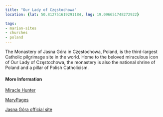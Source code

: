 ```yaml
---
title: "Our Lady of Częstochowa"
location: {lat: 50.812751619291184, lng: 19.096651748272922}

tags:
- marian-sites
- churches
- poland
---
```


The Monastery of Jasna Góra  in Częstochowa, Poland, is the third-largest Catholic pilgrimage site in the world.  Home to the beloved miraculous icon of Our Lady of Częstochowa, the monastery is also the national shrine of Poland and a pillar of Polish Catholicism.

#### More Information

[Miracle Hunter](https://www.miraclehunter.com/marian_apparitions/approved_apparitions/czestochowa/)

[MaryPages](https://www.marypages.com/czestochowa-(poland)-en.html)

[Jasna Góra  official site](https://jasnagora.pl/)
